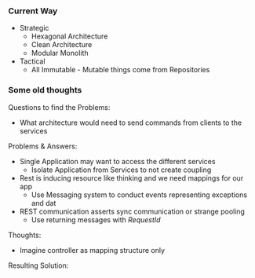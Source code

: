 ### Current Way
- Strategic
	- Hexagonal Architecture
	- Clean Architecture
	- Modular Monolith
- Tactical
	- All Immutable - Mutable things come from Repositories





### Some old thoughts

Questions to find the Problems:
- What architecture would need to send commands from clients to the services

Problems & Answers:
- Single Application may want to access the different services
	- Isolate Application from Services to not create coupling
- Rest is inducing resource like thinking and we need mappings for our app
	- Use Messaging system to conduct events representing exceptions and dat
- REST communication asserts sync communication or strange pooling
	- Use returning messages with *RequestId*

Thoughts:
- Imagine controller as mapping structure only

Resulting Solution:

